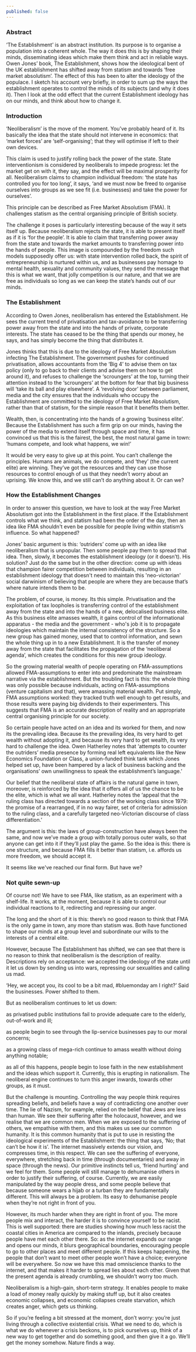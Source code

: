 ```yaml
---
published: false
---
```

### Abstract
‘The Establishment’ is an abstract institution. Its purpose is to organise a population into a coherent whole. The way it does this is by shaping their minds, disseminating ideas which make them think and act in reliable ways. Owen Jones’ book, The Establishment, shows how the ideological bent of the UK establishment has shifted away from statism and towards ‘free market absolutism’. The effect of this has been to alter the ideology of the populace. I sketch his account very briefly, in order to sum up the ways the establishment operates to control the minds of its subjects (and why it does it). Then I look at the odd effect that the current Establishment ideology has on our minds, and think about how to change it.

### Introduction
‘Neoliberalism’ is the move of the moment. You’ve probably heard of it. Its basically the idea that the state should not intervene in economics: that ‘market forces’ are ‘self-organising’; that they will optimise if left to their own devices.

This claim is used to justify rolling back the power of the state. State interventionism is considered by neoliberals to impede progress: let the market get on with it, they say, and the effect will be maximal prosperity for all. Neoliberalism claims to champion individual freedom: ‘the state has controlled you for too long’, it says, ‘and we must now be freed to organise ourselves into groups as we see fit (i.e. businesses) and take the power for ourselves’.

This principle can be described as Free Market Absolutism (FMA). It challenges statism as the central organising principle of British society.

The challenge it poses is particularly interesting because of the way it sets itself up. Because neoliberalism rejects the state, it is able to present itself as if it is ‘for the people’. It is able to claim that transferring power away from the state and towards the market amounts to transferring power into the hands of people. This image is compounded by the freedom such models supposedly offer us: with state intervention rolled back, the spirit of entrepreneurship is nurtured within us, and as businesses pay homage to mental health, sexuality and community values, they send the message that this is what we want, that jolly competition is our nature, and that we are free as individuals so long as we can keep the state’s hands out of our minds.

### The Establishment
According to Owen Jones, neoliberalism has entered the Establishment. He sees the current trend of privatisation and tax-avoidance to be transferring power away from the state and into the hands of private, corporate interests. The state has ceased to be the thing that spends our money, he says, and has simply become the thing that distributes it.

Jones thinks that this is due to the ideology of Free Market Absolutism infecting The Establishment. The government pushes for continued privatisation, allows accountants from the ‘Big 4’ to advise them on tax policy (only to go back to their clients and advise them on how to get around it), and refuses to challenge the ‘scroungers’ at the top, turning their attention instead to the ‘scroungers’ at the bottom for fear that big business will ‘take its ball and play elsewhere’. A ‘revolving door’ between parliament, media and the city ensures that the individuals who occupy the Establishment are committed to the ideology of Free Market Absolutism, rather than that of statism, for the simple reason that it benefits them better. 

Wealth, then, is concentrating into the hands of a growing ‘business elite’. Because the Establishment has such a firm grip on our minds, having the power of the media to extend itself through space and time, it has convinced us that this is the fairest, the best, the most natural game in town: ‘humans compete, and look what happens, we win!’

It would be very easy to give up at this point. You can’t challenge the principles. Humans are animals, we do compete, and ‘they’ (the current elite) are winning. They’ve got the resources and they can use those resources to control enough of us that they needn’t worry about an uprising. We know this, and we still can’t do anything about it. Or can we?

### How the Establishment Changes

In order to answer this question, we have to look at the way Free Market Absolutism got into the Establishment in the first place. If the Establishment controls what we think, and statism had been the order of the day, then an idea like FMA shouldn't even be possible for people living within statism’s influence. So what happened?

Jones’ basic argument is this: ‘outriders’ come up with an idea like neoliberalism that is unpopular. Then some people pay them to spread that idea. Then, slowly, it becomes the establishment ideology (or it doesn’t). His solution? Just do the same but in the other direction: come up with ideas that champion fairer competition between individuals, resulting in an establishment ideology that doesn't need to maintain this 'neo-victorian' social darwinism of believing that people are where they are because that’s where nature intends them to be.

The problem, of course, is money. Its this simple. Privatisation and the exploitation of tax loopholes is transferring control of the establishment away from the state and into the hands of a new, delocalised business elite. As this business elite amasses wealth, it gains control of the informational apparatus - the media and the government - who's job it is to propagate ideologies which maintain the internal consistency of the structure. So a new group has gained money, used that to control information, and sewn the whole thing up in to a new Establishment. It is the transfer of money away from the state that facilitates the propagation of the ‘neoliberal agenda’, which creates the conditions for this new group ideology.

So the growing material wealth of people operating on FMA-assumptions allowed FMA-assumptions to enter into and predominate the mainstream narrative via the establishment. But the troubling fact is this: the whole thing was only possible because individuals, acting on FMA-assumptions (venture capitalism and that), were amassing material wealth. Put simply, FMA assumptions worked: they tracked truth well enough to get results, and those results were paying big dividends to their experimenters. This suggests that FMA is an accurate description of reality and an appropriate central organising principle for our society.

So certain people have acted on an idea and its worked for them, and now its the prevailing idea. Because its the prevailing idea, its very hard to get wealth without adopting it, and because its very hard to get wealth, its very hard to challenge the idea. Owen Hatherley notes that ‘attempts to counter the outriders’ media presence by forming real left equivalents like the New Economics Foundation or Class, a union-funded think tank which Jones helped set up, have been hampered by a lack of business backing and the organisations’ own unwillingness to speak the establishment’s language.’ 

Our belief that the neoliberal state of affairs is the natural game in town, moreover, is reinforced by the idea that it offers all of us the chance to be the elite, which is what we all want. Hatherley notes the ‘appeal that the ruling class has directed towards a section of the working class since 1979: the promise of a rearranged, if in no way fairer, set of criteria for admission to the ruling class, and a carefully targeted neo-Victorian discourse of class differentiation.’

The argument is this: the laws of group-construction have always been the same, and now we’ve made a group with totally porous outer walls, so that anyone can get into it if they’ll just play the game. So the idea is this: there is one structure, and because FMA fills it better than statism, i.e. affords us more freedom, we should accept it.

It seems like we've reached our final form. But have we?

### Not quite sewn-up

Of course not! We have to see FMA, like statism, as an experiment with a shelf-life. It works, at the moment, because it is able to control our individual reactions to it, redirecting and repressing our anger.

The long and the short of it is this: there’s no good reason to think that FMA is the only game in town, any more than statism was. Both have functioned to shape our minds at a group level and subordinate our wills to the interests of a central elite. 

However, because The Establishment has shifted, we can see that there is no reason to think that neoliberalism is the description of reality. Descriptions rely on acceptance: we accepted the ideology of the state until it let us down by sending us into wars, repressing our sexualities and calling us mad. 

‘Hey, we accept you, its cool to be a bit mad, #bluemonday am I right?’ Said the businesses. Power shifted to them.

But as neoliberalism continues to let us down:

as privatised public institutions fail to provide adequate care to the elderly, out-of-work and ill;

as people begin to see through the lip-service businesses pay to our moral concerns;

as a growing class of mega-rich continue to amass wealth without doing anything notable;

as all of this happens, people begin to lose faith in the new establishment and the ideas which support it. Currently, this is erupting in nationalism. The neoliberal engine continues to turn this anger inwards, towards other groups, as it must.

But the challenge is mounting. Controlling the way people think requires spreading beliefs, and beliefs have a way of contradicting one another over time. The lie of Nazism, for example, relied on the belief that Jews are less than human. We see their suffering after the holocaust, however, and we realise that we are common men. When we are exposed to the suffering of others, we empathise with them, and this makes us see our common humanity. It is this common humanity that is put to use in resisting the ideological experiments of the Establishment: the thing that says, ‘No; that can’t be how it is’. The internet massively extends our vision, and compresses time, in this respect. We can see the suffering of everyone, everywhere, stretching back in time (through documentaries) and away in space (through the news). Our primitive instincts tell us, ‘friend hurting’ and we feel for them. Some people will still manage to dehumanise others in order to justify their suffering, of course. Currently, we are easily manipulated by the way people dress, and some people believe that because someone wears a hijab or a turban they are fundamentally different. This will always be a problem. Its easy to dehumanise people when they’re not right in front of you.

However, its much harder when they are right in front of you. The more people mix and interact, the harder it is to convince yourself to be racist. This is well supported: there are studies showing how much less racist the coastal cities in America are compared to the inlands, precisely because people have met each other there. So: as the internet expands our range and opens our minds, it blurs geographical boundaries, encouraging people to go to other places and meet different people. If this keeps happening, the people that don’t want to meet other people won’t have a choice; everyone will be everywhere. So now we have this mad omniscience thanks to the internet, and that makes it harder to spread lies about each other. Given that the present agenda is already crumbling, we shouldn’t worry too much.

Neoliberalism is a high-gain, short-term strategy. It enables people to make a load of money really quickly by making stuff up, but it also creates economic collapses, and economic collapses create starvation, which creates anger, which gets us thinking. 

So if you’re feeling a bit stressed at the moment, don’t worry: you’re just living through a collective existential crisis. What we need to do, which is what we do whenever a crisis beckons, is to pick ourselves up, think of a new way to get together and do something good, and then give it a go. We’ll get the money somehow. Nature finds a way.